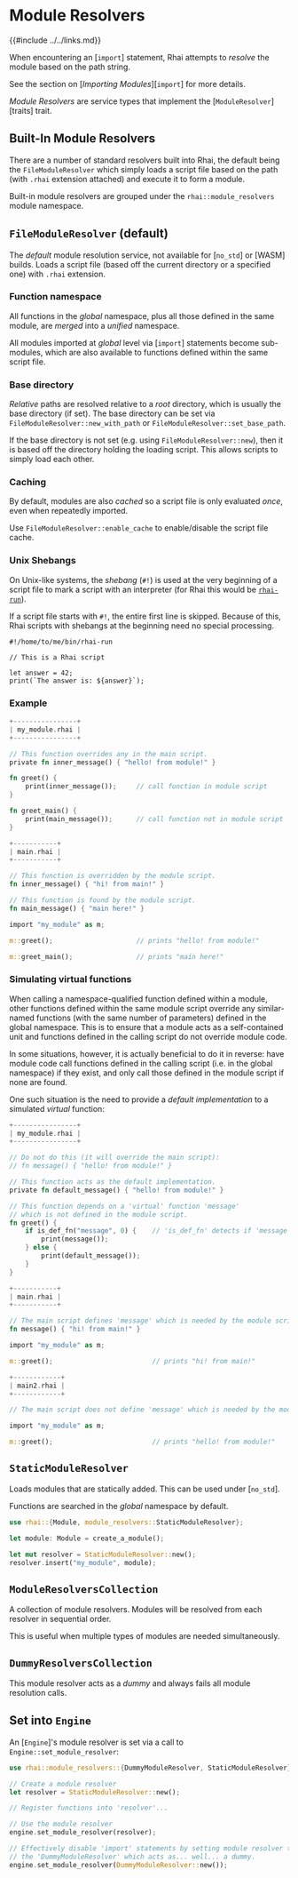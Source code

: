 Module Resolvers
================

{{#include ../../links.md}}

When encountering an [`import`] statement, Rhai attempts to _resolve_ the module based on the path string.

See the section on [_Importing Modules_][`import`] for more details.

_Module Resolvers_ are service types that implement the [`ModuleResolver`][traits] trait.


Built-In Module Resolvers
------------------------

There are a number of standard resolvers built into Rhai, the default being the `FileModuleResolver`
which simply loads a script file based on the path (with `.rhai` extension attached)
and execute it to form a module.

Built-in module resolvers are grouped under the `rhai::module_resolvers` module namespace.


`FileModuleResolver` (default)
-----------------------------

The _default_ module resolution service, not available for [`no_std`] or [WASM] builds.
Loads a script file (based off the current directory or a specified one) with `.rhai` extension.

### Function namespace

All functions in the _global_ namespace, plus all those defined in the same module,
are _merged_ into a _unified_ namespace.

All modules imported at _global_ level via [`import`] statements become sub-modules,
which are also available to functions defined within the same script file.

### Base directory

_Relative_ paths are resolved relative to a _root_ directory, which is usually the base directory (if set).
The base directory can be set via `FileModuleResolver::new_with_path` or `FileModuleResolver::set_base_path`.

If the base directory is not set (e.g. using `FileModuleResolver::new`), then it is based off the
directory holding the loading script. This allows scripts to simply load each other.

### Caching

By default, modules are also _cached_ so a script file is only evaluated _once_, even when
repeatedly imported.

Use `FileModuleResolver::enable_cache` to enable/disable the script file cache.

### Unix Shebangs

On Unix-like systems, the _shebang_ (`#!`) is used at the very beginning of a script file to mark a
script with an interpreter (for Rhai this would be [`rhai-run`]({{rootUrl}}/start/bin.md)).

If a script file starts with `#!`, the entire first line is skipped.
Because of this, Rhai scripts with shebangs at the beginning need no special processing.

```js,no_run
#!/home/to/me/bin/rhai-run

// This is a Rhai script

let answer = 42;
print(`The answer is: ${answer}`);
```

### Example

```rust , no_run
+----------------+
| my_module.rhai |
+----------------+

// This function overrides any in the main script.
private fn inner_message() { "hello! from module!" }

fn greet() {
    print(inner_message());     // call function in module script
}

fn greet_main() {
    print(main_message());      // call function not in module script
}

+-----------+
| main.rhai |
+-----------+

// This function is overridden by the module script.
fn inner_message() { "hi! from main!" }

// This function is found by the module script.
fn main_message() { "main here!" }

import "my_module" as m;

m::greet();                     // prints "hello! from module!"

m::greet_main();                // prints "main here!"
```

### Simulating virtual functions

When calling a namespace-qualified function defined within a module, other functions defined within
the same module script override any similar-named functions (with the same number of parameters)
defined in the global namespace.  This is to ensure that a module acts as a self-contained unit and
functions defined in the calling script do not override module code.

In some situations, however, it is actually beneficial to do it in reverse: have module code call functions
defined in the calling script (i.e. in the global namespace) if they exist, and only call those defined
in the module script if none are found.

One such situation is the need to provide a _default implementation_ to a simulated _virtual_ function:

```rust , no_run
+----------------+
| my_module.rhai |
+----------------+

// Do not do this (it will override the main script):
// fn message() { "hello! from module!" }

// This function acts as the default implementation.
private fn default_message() { "hello! from module!" }

// This function depends on a 'virtual' function 'message'
// which is not defined in the module script.
fn greet() {
    if is_def_fn("message", 0) {    // 'is_def_fn' detects if 'message' is defined.
        print(message());
    } else {
        print(default_message());
    }
}

+-----------+
| main.rhai |
+-----------+

// The main script defines 'message' which is needed by the module script.
fn message() { "hi! from main!" }

import "my_module" as m;

m::greet();                         // prints "hi! from main!"

+------------+
| main2.rhai |
+------------+

// The main script does not define 'message' which is needed by the module script.

import "my_module" as m;

m::greet();                         // prints "hello! from module!"
```


`StaticModuleResolver`
---------------------

Loads modules that are statically added. This can be used under [`no_std`].

Functions are searched in the _global_ namespace by default.

```rust , no_run
use rhai::{Module, module_resolvers::StaticModuleResolver};

let module: Module = create_a_module();

let mut resolver = StaticModuleResolver::new();
resolver.insert("my_module", module);
```


`ModuleResolversCollection`
--------------------------

A collection of module resolvers. Modules will be resolved from each resolver in sequential order.

This is useful when multiple types of modules are needed simultaneously.


`DummyResolversCollection`
-------------------------

This module resolver acts as a _dummy_ and always fails all module resolution calls.


Set into `Engine`
-----------------

An [`Engine`]'s module resolver is set via a call to `Engine::set_module_resolver`:

```rust , no_run
use rhai::module_resolvers::{DummyModuleResolver, StaticModuleResolver};

// Create a module resolver
let resolver = StaticModuleResolver::new();

// Register functions into 'resolver'...

// Use the module resolver
engine.set_module_resolver(resolver);

// Effectively disable 'import' statements by setting module resolver to
// the 'DummyModuleResolver' which acts as... well... a dummy.
engine.set_module_resolver(DummyModuleResolver::new());
```
